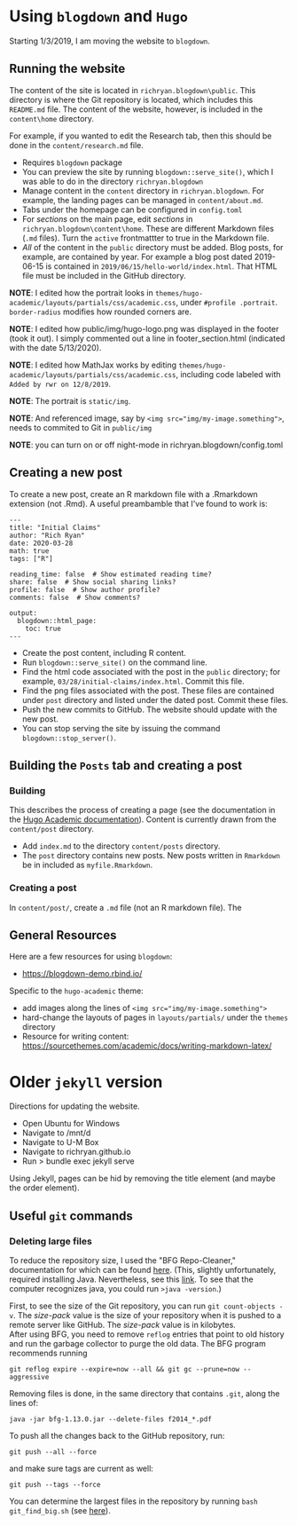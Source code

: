 # Using `blogdown` and `Hugo`
Starting 1/3/2019, I am moving the website to `blogdown`.

## Running the website

The content of the site is located in `richryan.blogdown\public`.
This directory is where the Git repository is located, which includes this `README.md` file.
The content of the website, however, is included in the `content\home` directory.

For example, if you wanted to edit the Research tab, then
this should be done in the `content/research.md` file.

- Requires `blogdown` package
- You can preview the site by running `blogdown::serve_site()`,
which I was able to do in the directory `richryan.blogdown`
- Manage content in the `content` directory in `richryan.blogdown`.
For example, the landing pages can be managed in `content/about.md`.
- Tabs under the homepage can be configured in `config.toml`
- For *sections* on the main page,
edit *sections* in `richryan.blogdown\content\home`.
These are different Markdown files (`.md` files).
Turn the `active` frontmattter to true in the Markdown file.
- *All* of the content in the `public` directory must be added.
Blog posts, for example, are contained by year.
For example a blog post dated 2019-06-15 is contained in `2019/06/15/hello-world/index.html`.
That HTML file must be included in the GitHub directory.

**NOTE**: I edited how the portrait looks in `themes/hugo-academic/layouts/partials/css/academic.css`,
under `#profile .portrait`. 
`border-radius` modifies how rounded corners are.

**NOTE**: I edited how public/img/hugo-logo.png was displayed in the footer (took it out).
I simply commented out a line in footer_section.html (indicated with the date 5/13/2020).

**NOTE**: I edited how MathJax works by editing `themes/hugo-academic/layouts/partials/css/academic.css`,
including code labeled with `Added by rwr on 12/8/2019`.

**NOTE**: The portrait is `static/img`.

**NOTE**: And referenced image, say by `<img src="img/my-image.something">`, needs to commited to Git in `public/img`

**NOTE**: you can turn on or off night-mode in richryan.blogdown/config.toml

## Creating a new post ##

To create a new post,
create an R markdown file with a .Rmarkdown extension (not .Rmd).
A useful preambamble that I've found to work is:

    ---
    title: "Initial Claims"
    author: "Rich Ryan"
    date: 2020-03-28
    math: true
    tags: ["R"]

    reading_time: false  # Show estimated reading time?
    share: false  # Show social sharing links?
    profile: false  # Show author profile?
    comments: false  # Show comments?

    output: 
      blogdown::html_page:
        toc: true
    ---


- Create the post content, including R content.
- Run `blogdown::serve_site()` on the command line.
- Find the html code associated with the post in the `public` directory; 
for example, `03/28/initial-claims/index.html`.
Commit this file.
- Find the png files associated with the post.
These files are contained under `post` directory and listed under the dated post.
Commit these files.
- Push the new commits to GitHub.
The website should update with the new post.
- You can stop serving the site by issuing the command `blogdown::stop_server()`.

## Building the `Posts` tab and creating a post ##

### Building ###

This describes the process of creating a page
(see the documentation in the [Hugo Academic documentation](https://sourcethemes.com/academic/docs/managing-content/)).
Content is currently drawn from the `content/post` directory.

- Add `index.md` to the directory `content/posts` directory.
- The `post` directory contains new posts. 
New posts written in `Rmarkdown` be in included as `myfile.Rmarkdown`.

### Creating a post ###

In `content/post/`, create a `.md` file (not an R markdown file).
The 

## General Resources
Here are a few resources for using `blogdown`:
- https://blogdown-demo.rbind.io/

Specific to the `hugo-academic` theme:
- add images along the lines of `<img src="img/my-image.something">`
- hard-change the layouts of pages in `layouts/partials/` under the `themes` directory
- Resource for writing content: https://sourcethemes.com/academic/docs/writing-markdown-latex/


# Older `jekyll` version
Directions for updating the website.

- Open Ubuntu for Windows
- Navigate to /mnt/d
- Navigate to U-M Box
- Navigate to richryan.github.io
- Run > bundle exec jekyll serve

Using Jekyll, pages can be hid by removing the title element (and maybe the order element).

## Useful `git` commands
### Deleting large files
To reduce the repository size, 
I used the "BFG Repo-Cleaner," 
documentation for which can be found [here](https://rtyley.github.io/bfg-repo-cleaner/).
(This, slightly unfortunately, required installing Java.
Nevertheless, see this [link](https://confluence.atlassian.com/bitbucket/reduce-repository-size-321848262.html).
To see that the computer recognizes java,
you could run `>java -version`.)

First, to see the size of the Git repository,
you can run `git count-objects -v`.
The *size-pack* value is the size of your repository when it is pushed to a remote server like GitHub. 
The *size-pack* value is in kilobytes.  
After using BFG, 
you need to remove `reflog` entries that point to old history and
run the garbage collector to purge the old data.
The BFG program recommends running
```
git reflog expire --expire=now --all && git gc --prune=now --aggressive
```

Removing files is done, in the same directory that contains `.git`, along the lines of:
```
java -jar bfg-1.13.0.jar --delete-files f2014_*.pdf
```

To push all the changes back to the GitHub repository, run:
```
git push --all --force
```
and make sure tags are current as well:
```
git push --tags --force
```

You can determine the largest files in the repository by running `bash git_find_big.sh` 
(see [here](https://stubbisms.wordpress.com/2009/07/10/git-script-to-show-largest-pack-objects-and-trim-your-waist-line/)).
